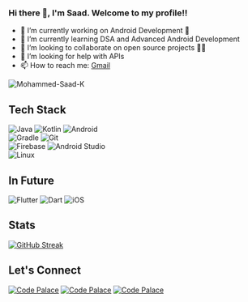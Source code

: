 ### Hi there 👋, I'm Saad. Welcome to my profile!!

<!--
**Mohammed-Saad-K/Mohammed-Saad-K** is a ✨ _special_ ✨ repository because its `README.md` (this file) appears on your GitHub profile.

Here are some ideas to get you started:-->

- 🔭 I’m currently working on Android Development 📱
- 🌱 I’m currently learning DSA and Advanced Android Development 
- 👯 I’m looking to collaborate on open source projects 🧑‍💻
- 🤔 I’m looking for help with APIs
- 📫 How to reach me: <a href="mailto:mohammedsaadk1252@gmail.com">Gmail</a>
<p align="left"> <img src = "https://komarev.com/ghpvc/?username=Mohammed-Saad-K&color=green&style=flat-square" alt="Mohammed-Saad-K" /> </p>


## Tech Stack
![Java](https://img.shields.io/badge/java-%23ED8B00.svg?style=for-the-badge&logo=openjdk&logoColor=white)
![Kotlin](https://img.shields.io/badge/kotlin-%237F52FF.svg?style=for-the-badge&logo=kotlin&logoColor=white)
![Android](https://img.shields.io/badge/Android-3DDC84?style=for-the-badge&logo=android&logoColor=white)
<br />
![Gradle](https://img.shields.io/badge/Gradle-02303A.svg?style=for-the-badge&logo=Gradle&logoColor=white)
![Git](https://img.shields.io/badge/git-%23F05033.svg?style=for-the-badge&logo=git&logoColor=white)
<br />
![Firebase](https://img.shields.io/badge/Firebase-039BE5?style=for-the-badge&logo=Firebase&logoColor=white)
![Android Studio](https://img.shields.io/badge/Android%20Studio-3DDC84.svg?style=for-the-badge&logo=android-studio&logoColor=white)
<br/>
![Linux](https://img.shields.io/badge/Linux-FCC624?style=for-the-badge&logo=linux&logoColor=black)

## In Future
![Flutter](https://img.shields.io/badge/Flutter-%2302569B.svg?style=for-the-badge&logo=Flutter&logoColor=white)
![Dart](https://img.shields.io/badge/dart-%230175C2.svg?style=for-the-badge&logo=dart&logoColor=white)
![iOS](https://img.shields.io/badge/iOS-000000?style=for-the-badge&logo=ios&logoColor=white)

## Stats
[![GitHub Streak](https://streak-stats.demolab.com?user=Mohammed-Saad-K&theme=github-dark-dimmed&hide_border=true)](https://git.io/streak-stats)
<!--
<br />
<a href = "https://github.com/Mohammed-Saad-K"> <img align = "center" src = "https://github-readme-stats.vercel.app/api/top-langs/?username=Mohammed-Saad-K&layout=compact&theme=buefy&hide_border=true" /> </a> -->

##  Let's Connect
[![Code Palace](https://img.shields.io/badge/LinkedIn-0077B5?style=for-the-badge&logo=linkedin&logoColor=white)](https://www.linkedin.com/in/mohammed-saad-k-622595220/)
[![Code Palace](https://img.shields.io/badge/Twitter-1DA1F2?style=for-the-badge&logo=twitter&logoColor=white)](https://twitter.com/md_saad1252)
[![Code Palace](https://img.shields.io/badge/Gmail-BB001B?style=for-the-badge&logo=gmail&logoColor=white)](mailto:mohammedsaadk1252@gmail.com)
